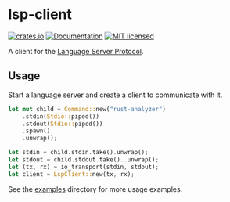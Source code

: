 # lsp-client

[![crates.io](https://img.shields.io/crates/v/lsp-client.svg)](https://crates.io/crates/lsp-client)
[![Documentation](https://docs.rs/lsp-client/badge.svg)](https://docs.rs/lsp-client)
[![MIT licensed](https://img.shields.io/crates/l/lsp-client.svg)](./LICENSE)

A client for the [Language Server Protocol](https://microsoft.github.io/language-server-protocol/).

## Usage

Start a language server and create a client to communicate with it.

```rust
let mut child = Command::new("rust-analyzer")
    .stdin(Stdio::piped())
    .stdout(Stdio::piped())
    .spawn()
    .unwrap();

let stdin = child.stdin.take().unwrap();
let stdout = child.stdout.take()..unwrap();
let (tx, rx) = io_transport(stdin, stdout);
let client = LspClient::new(tx, rx);
```

See the [examples](examples) directory for more usage examples.
